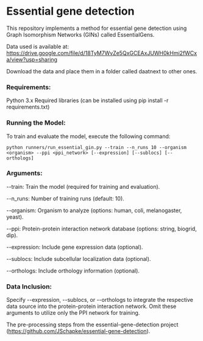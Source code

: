 # Essential gene detection

This repository implements a method for essential gene detection using Graph Isomorphism Networks (GINs) called EssentialGens.

Data used is available at: https://drive.google.com/file/d/18TyM7WvZe5QxGCEAxJUWH0kHmi2fWCxa/view?usp=sharing

Download the data and place them in a folder called daatnext to other ones.

### Requirements:

Python 3.x
Required libraries (can be installed using pip install -r requirements.txt)

### Running the Model:

To train and evaluate the model, execute the following command:

`python runners/run_essential_gin.py --train --n_runs 10 --organism <organism> --ppi <ppi_network> [--expression] [--sublocs] [--orthologs]`

### Arguments:

--train: Train the model (required for training and evaluation).

--n_runs: Number of training runs (default: 10).

--organism: Organism to analyze (options: human, coli, melanogaster, yeast).

--ppi: Protein-protein interaction network database (options: string, biogrid, dip).

--expression: Include gene expression data (optional).

--sublocs: Include subcellular localization data (optional).

--orthologs: Include orthology information (optional).

### Data Inclusion:

Specify --expression, --sublocs, or --orthologs to integrate the respective data source into the protein-protein interaction network.
Omit these arguments to utilize only the PPI network for training.

The pre-processing steps from the essential-gene-detection project (https://github.com/JSchapke/essential-gene-detection).
